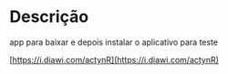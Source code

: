 # Descrição
app para baixar e depois instalar o aplicativo para teste

[https://i.diawi.com/actynR](https://i.diawi.com/actynR)